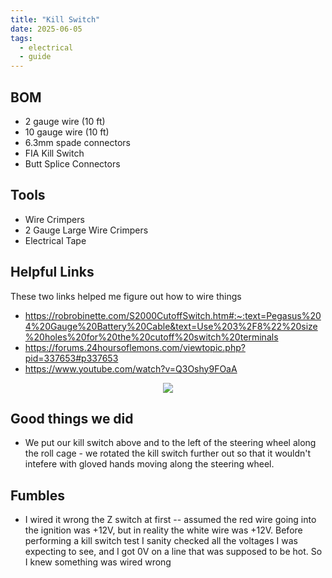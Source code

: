 ```yaml
---
title: "Kill Switch"
date: 2025-06-05
tags:
  - electrical
  - guide
---
```



## BOM
- 2 gauge wire (10 ft)
- 10 gauge wire (10 ft)
- 6.3mm spade connectors
- FIA Kill Switch
- Butt Splice Connectors

## Tools
- Wire Crimpers
- 2 Gauge Large Wire Crimpers
- Electrical Tape

## Helpful Links
These two links helped me figure out how to wire things
- https://robrobinette.com/S2000CutoffSwitch.htm#:~:text=Pegasus%204%20Gauge%20Battery%20Cable&text=Use%203%2F8%22%20size%20holes%20for%20the%20cutoff%20switch%20terminals
- https://forums.24hoursoflemons.com/viewtopic.php?pid=337653#p337653
- https://www.youtube.com/watch?v=Q3Oshy9FOaA

<div style="display: flex; align-items: center;">
  <div style="flex: 1; display: flex; justify-content: center; max-width: 100%; margin: 0 5px;">
    <img src="builds/images/kill-switch/kill-switch-half-wired.jpg"
         style="height: auto; max-width: 60%;">
  </div>
</div>
<div style="flex: 1; display: flex; text-align: center; justify-content: center; font-style: italic;">
</div>

## Good things we did
- We put our kill switch above and to the left of the steering wheel along the roll cage - we rotated the kill switch further out so that it wouldn't intefere with gloved hands moving along the steering wheel.

## Fumbles
- I wired it wrong the Z switch at first -- assumed the red wire going into the ignition was +12V, but in reality the white wire was +12V. Before performing a kill switch test I sanity checked all the voltages I was expecting to see, and I got 0V on a line that was supposed to be hot. So I knew something was wired wrong
